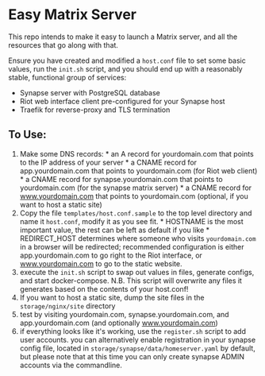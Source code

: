 Easy Matrix Server
==================

This repo intends to make it easy to launch a Matrix server, and all the resources that go along with that.

Ensure you have created and modified a `host.conf` file to set some basic values, run the `init.sh` script, and you should end up with a reasonably stable, functional group of services:

  * Synapse server with PostgreSQL database
  * Riot web interface client pre-configured for your Synapse host
  * Traefik for reverse-proxy and TLS termination

To Use:
-------

  1. Make some DNS records:
    * an A record for yourdomain.com that points to the IP address of your server
    * a CNAME record for app.yourdomain.com that points to yourdomain.com (for Riot web client)
    * a CNAME record for synapse.yourdomain.com that points to yourdomain.com (for the synapse matrix server)
    * a CNAME record for www.yourdomain.com that points to yourdomain.com (optional, if you want to host a static site)
  2. Copy the file `templates/host.conf.sample` to the top level directory and name it `host.conf`, modify it as you see fit.
    * HOSTNAME is the most important value, the rest can be left as default if you like
    * REDIRECT_HOST determines where someone who visits `yourdomain.com` in a browser will be redirected; recommended configuration is either app.yourdomain.com to go right to the Riot interface, or www.yourdomain.com to go to the static website.
  3. execute the `init.sh` script to swap out values in files, generate configs, and start docker-compose. N.B. This script will overwrite any files it generates based on the contents of your host.conf!
  4. If you want to host a static site, dump the site files in the `storage/nginx/site` directory
  5. test by visiting yourdomain.com, synapse.yourdomain.com, and app.yourdomain.com (and optionally www.yourdomain.com)
  6. if everything looks like it's working, use the `register.sh` script to add user accounts. you can alternatively enable registration in your synapse config file, located in `storage/synapse/data/homeserver.yaml` by default, but please note that at this time you can only create synapse ADMIN accounts via the commandline.
